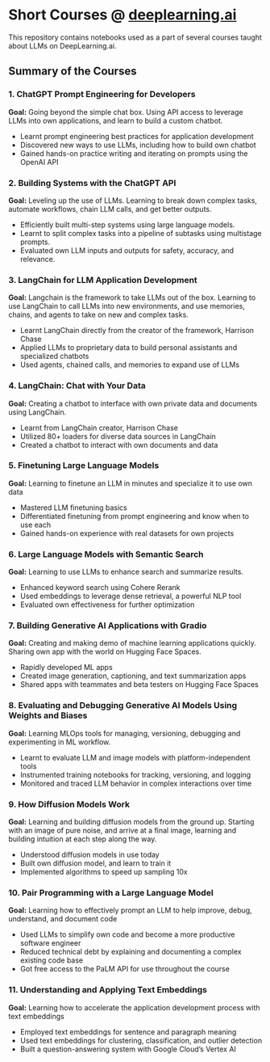 # Short Courses @ [deeplearning.ai](https://www.deeplearning.ai/short-courses/)

This repository contains notebooks used as a part of several courses taught about LLMs on DeepLearning.ai.

## Summary of the Courses

### 1. ChatGPT Prompt Engineering for Developers

**Goal:**
Going beyond the simple chat box. Using API access to leverage LLMs into own applications, and learn to build a custom chatbot.

- Learnt prompt engineering best practices for application development
- Discovered new ways to use LLMs, including how to build own chatbot
- Gained hands-on practice writing and iterating on prompts using the OpenAI API

### 2. Building Systems with the ChatGPT API

**Goal:**
Leveling up the use of LLMs. Learning to break down complex tasks, automate workflows, chain LLM calls, and get better outputs.

- Efficiently built multi-step systems using large language models.
- Learnt to split complex tasks into a pipeline of subtasks using multistage prompts.
- Evaluated own LLM inputs and outputs for safety, accuracy, and relevance.

### 3. LangChain for LLM Application Development

**Goal:**
Langchain is the framework to take LLMs out of the box. Learning to use LangChain to call LLMs into new environments, and use memories, chains, and agents to take on new and complex tasks.

- Learnt LangChain directly from the creator of the framework, Harrison Chase
- Applied LLMs to proprietary data to build personal assistants and specialized chatbots
- Used agents, chained calls, and memories to expand use of LLMs

### 4. LangChain: Chat with Your Data

**Goal:**
Creating a chatbot to interface with own private data and documents using LangChain.

- Learnt from LangChain creator, Harrison Chase
- Utilized 80+ loaders for diverse data sources in LangChain
- Created a chatbot to interact with own documents and data

### 5. Finetuning Large Language Models

**Goal:**
Learning to finetune an LLM in minutes and specialize it to use own data

- Mastered LLM finetuning basics
- Differentiated finetuning from prompt engineering and know when to use each
- Gained hands-on experience with real datasets for own projects

### 6. Large Language Models with Semantic Search

**Goal:**
Learning to use LLMs to enhance search and summarize results.

- Enhanced keyword search using Cohere Rerank
- Used embeddings to leverage dense retrieval, a powerful NLP tool
- Evaluated own effectiveness for further optimization

### 7. Building Generative AI Applications with Gradio

**Goal:**
Creating and making demo of machine learning applications quickly. Sharing own app with the world on Hugging Face Spaces.

- Rapidly developed ML apps
- Created image generation, captioning, and text summarization apps
- Shared apps with teammates and beta testers on Hugging Face Spaces

### 8. Evaluating and Debugging Generative AI Models Using Weights and Biases

**Goal:**
Learning MLOps tools for managing, versioning, debugging and experimenting in ML workflow.

- Learnt to evaluate LLM and image models with platform-independent tools
- Instrumented training notebooks for tracking, versioning, and logging
- Monitored and traced LLM behavior in complex interactions over time

### 9. How Diffusion Models Work

**Goal:**
Learning and building diffusion models from the ground up. Starting with an image of pure noise, and arrive at a final image, learning and building intuition at each step along the way.

- Understood diffusion models in use today
- Built own diffusion model, and learn to train it
- Implemented algorithms to speed up sampling 10x

### 10. Pair Programming with a Large Language Model

**Goal:**
Learning how to effectively prompt an LLM to help improve, debug, understand, and document code

- Used LLMs to simplify own code and become a more productive software engineer
- Reduced technical debt by explaining and documenting a complex existing code base
- Got free access to the PaLM API for use throughout the course

### 11. Understanding and Applying Text Embeddings

**Goal:**
Learning how to accelerate the application development process with text embeddings

- Employed text embeddings for sentence and paragraph meaning
- Used text embeddings for clustering, classification, and outlier detection
- Built a question-answering system with Google Cloud’s Vertex AI
